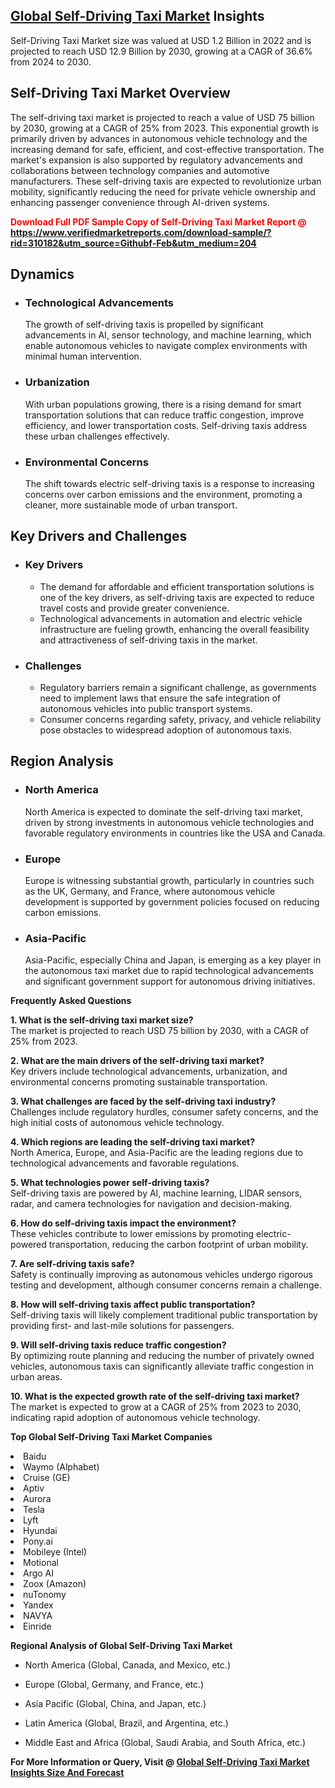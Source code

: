 <h2><a href="https://www.verifiedmarketreports.com/download-sample/?rid=310182&amp;utm_source=Githubf&amp;utm_medium=204" target="_blank">Global Self-Driving Taxi Market</a> Insights</h2><p>Self-Driving Taxi Market size was valued at USD 1.2 Billion in 2022 and is projected to reach USD 12.9 Billion by 2030, growing at a CAGR of 36.6% from 2024 to 2030.</p><p><h2>Self-Driving Taxi Market Overview</h2> <p>The self-driving taxi market is projected to reach a value of USD 75 billion by 2030, growing at a CAGR of 25% from 2023. This exponential growth is primarily driven by advances in autonomous vehicle technology and the increasing demand for safe, efficient, and cost-effective transportation. The market's expansion is also supported by regulatory advancements and collaborations between technology companies and automotive manufacturers. These self-driving taxis are expected to revolutionize urban mobility, significantly reducing the need for private vehicle ownership and enhancing passenger convenience through AI-driven systems.</p> <p><strong><p><span class=""><span style="color: #ff0000;"><strong>Download Full PDF Sample Copy of Self-Driving Taxi Market Report</strong> @ </span><a href="https://www.verifiedmarketreports.com/download-sample/?rid=310182&amp;utm_source=Githubf-Feb&amp;utm_medium=204" target="_blank">https://www.verifiedmarketreports.com/download-sample/?rid=310182&amp;utm_source=Githubf-Feb&amp;utm_medium=204</a></span></p></strong></p> <h2>Dynamics</h2> <ul> <li><h3>Technological Advancements</h3> The growth of self-driving taxis is propelled by significant advancements in AI, sensor technology, and machine learning, which enable autonomous vehicles to navigate complex environments with minimal human intervention.</li> <li><h3>Urbanization</h3> With urban populations growing, there is a rising demand for smart transportation solutions that can reduce traffic congestion, improve efficiency, and lower transportation costs. Self-driving taxis address these urban challenges effectively.</li> <li><h3>Environmental Concerns</h3> The shift towards electric self-driving taxis is a response to increasing concerns over carbon emissions and the environment, promoting a cleaner, more sustainable mode of urban transport.</li> </ul> <h2>Key Drivers and Challenges</h2> <ul> <li><h3>Key Drivers</h3> <ul> <li>The demand for affordable and efficient transportation solutions is one of the key drivers, as self-driving taxis are expected to reduce travel costs and provide greater convenience.</li> <li>Technological advancements in automation and electric vehicle infrastructure are fueling growth, enhancing the overall feasibility and attractiveness of self-driving taxis in the market.</li> </ul> </li> <li><h3>Challenges</h3> <ul> <li>Regulatory barriers remain a significant challenge, as governments need to implement laws that ensure the safe integration of autonomous vehicles into public transport systems.</li> <li>Consumer concerns regarding safety, privacy, and vehicle reliability pose obstacles to widespread adoption of autonomous taxis.</li> </ul> </li> </ul> <h2>Region Analysis</h2> <ul> <li><h3>North America</h3> North America is expected to dominate the self-driving taxi market, driven by strong investments in autonomous vehicle technologies and favorable regulatory environments in countries like the USA and Canada.</li> <li><h3>Europe</h3> Europe is witnessing substantial growth, particularly in countries such as the UK, Germany, and France, where autonomous vehicle development is supported by government policies focused on reducing carbon emissions.</li> <li><h3>Asia-Pacific</h3> Asia-Pacific, especially China and Japan, is emerging as a key player in the autonomous taxi market due to rapid technological advancements and significant government support for autonomous driving initiatives.</li> </ul> <p><strong>Frequently Asked Questions</strong></p> <p><strong>1. What is the self-driving taxi market size?</strong><br> The market is projected to reach USD 75 billion by 2030, with a CAGR of 25% from 2023.</p> <p><strong>2. What are the main drivers of the self-driving taxi market?</strong><br> Key drivers include technological advancements, urbanization, and environmental concerns promoting sustainable transportation.</p> <p><strong>3. What challenges are faced by the self-driving taxi industry?</strong><br> Challenges include regulatory hurdles, consumer safety concerns, and the high initial costs of autonomous vehicle technology.</p> <p><strong>4. Which regions are leading the self-driving taxi market?</strong><br> North America, Europe, and Asia-Pacific are the leading regions due to technological advancements and favorable regulations.</p> <p><strong>5. What technologies power self-driving taxis?</strong><br> Self-driving taxis are powered by AI, machine learning, LIDAR sensors, radar, and camera technologies for navigation and decision-making.</p> <p><strong>6. How do self-driving taxis impact the environment?</strong><br> These vehicles contribute to lower emissions by promoting electric-powered transportation, reducing the carbon footprint of urban mobility.</p> <p><strong>7. Are self-driving taxis safe?</strong><br> Safety is continually improving as autonomous vehicles undergo rigorous testing and development, although consumer concerns remain a challenge.</p> <p><strong>8. How will self-driving taxis affect public transportation?</strong><br> Self-driving taxis will likely complement traditional public transportation by providing first- and last-mile solutions for passengers.</p> <p><strong>9. Will self-driving taxis reduce traffic congestion?</strong><br> By optimizing route planning and reducing the number of privately owned vehicles, autonomous taxis can significantly alleviate traffic congestion in urban areas.</p> <p><strong>10. What is the expected growth rate of the self-driving taxi market?</strong><br> The market is expected to grow at a CAGR of 25% from 2023 to 2030, indicating rapid adoption of autonomous vehicle technology.</p> </p><p><strong>Top Global Self-Driving Taxi Market Companies</strong></p><div data-test-id=""><p><li>Baidu</li><li> Waymo (Alphabet)</li><li> Cruise (GE)</li><li> Aptiv</li><li> Aurora</li><li> Tesla</li><li> Lyft</li><li> Hyundai</li><li> Pony.ai</li><li> Mobileye (Intel)</li><li> Motional</li><li> Argo AI</li><li> Zoox (Amazon)</li><li> nuTonomy</li><li> Yandex</li><li> NAVYA</li><li> Einride</li></p><div><strong>Regional Analysis of&nbsp;Global Self-Driving Taxi Market</strong></div><ul><li dir="ltr"><p dir="ltr">North America&nbsp;(Global, Canada, and Mexico, etc.)</p></li><li dir="ltr"><p dir="ltr">Europe (Global, Germany, and France, etc.)</p></li><li dir="ltr"><p dir="ltr">Asia Pacific&nbsp;(Global, China, and Japan, etc.)</p></li><li dir="ltr"><p dir="ltr">Latin America&nbsp;(Global, Brazil, and Argentina, etc.)</p></li><li dir="ltr">Middle East and Africa&nbsp;(Global, Saudi Arabia, and South Africa, etc.)</li></ul><p><strong>For More Information or Query, Visit @&nbsp;</strong><strong><a href="https://www.verifiedmarketreports.com/product/self-driving-taxi-market/?utm_source=Githubf&amp;utm_medium=204" target="_blank">Global Self-Driving Taxi Market Insights Size And Forecast</a></strong></p></div>
